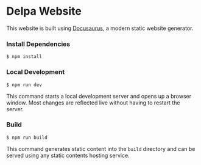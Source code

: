 # Delpa Website

This website is built using [Docusaurus](https://docusaurus.io/), a modern static website generator.

### Install Dependencies

```console
$ npm install
```

### Local Development

```console
$ npm run dev
```

This command starts a local development server and opens up a browser window. Most changes are reflected live without having to restart the server.

### Build

```
$ npm run build
```

This command generates static content into the `build` directory and can be served using any static contents hosting service.
